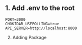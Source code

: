 

## 1. Add .env to the root

```
PORT=3000
CHOKIDAR_USEPOLLING=true
API_SERVER=http://localhost:8000
```

2. Adding Package


